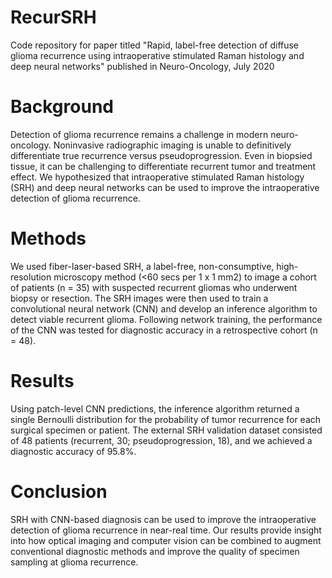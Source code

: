 # RecurSRH
Code repository for paper titled "Rapid, label-free detection of diffuse glioma recurrence using intraoperative stimulated Raman histology and deep neural networks" published in Neuro-Oncology, July 2020

# Background
Detection of glioma recurrence remains a challenge in modern neuro-oncology. Noninvasive radiographic imaging is unable to definitively differentiate true recurrence versus pseudoprogression. Even in biopsied tissue, it can be challenging to differentiate recurrent tumor and treatment effect. We hypothesized that intraoperative stimulated Raman histology (SRH) and deep neural networks can be used to improve the intraoperative detection of glioma recurrence. 
# Methods
We used fiber-laser-based SRH, a label-free, non-consumptive, high-resolution microscopy method (<60 secs per 1 x 1 mm2) to image a cohort of patients (n = 35) with suspected recurrent gliomas who underwent biopsy or resection. The SRH images were then used to train a convolutional neural network (CNN) and develop an inference algorithm to detect viable recurrent glioma. Following network training, the performance of the CNN was tested for diagnostic accuracy in a retrospective cohort (n = 48).
# Results 
Using patch-level CNN predictions, the inference algorithm returned a single Bernoulli distribution for the probability of tumor recurrence for each surgical specimen or patient. The external SRH validation dataset consisted of 48 patients (recurrent, 30; pseudoprogression, 18), and we achieved a diagnostic accuracy of 95.8%.
# Conclusion
SRH with CNN-based diagnosis can be used to improve the intraoperative detection of glioma recurrence in near-real time. Our results provide insight into how optical imaging and computer vision can be combined to augment conventional diagnostic methods and improve the quality of specimen sampling at glioma recurrence.
